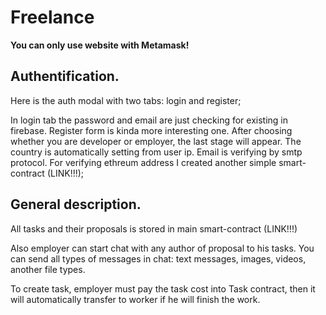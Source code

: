 # Freelance

**You can only use website with Metamask!**

## Authentification.

Here is the auth modal with two tabs: login and register;

In login tab the password and email are just checking for existing in firebase.
Register form is kinda more interesting one. After choosing whether you are developer or employer, the last stage will appear. The country is automatically setting from user ip. Email is verifying by smtp protocol.
For verifying ethreum address I created another simple smart-contract (LINK!!!);

## General description.

All tasks and their proposals is stored in main smart-contract (LINK!!!)

Also employer can start chat with any author of proposal to his tasks.
You can send all types of messages in chat: text messages, images, videos, another file types.

To create task, employer must pay the task cost into Task contract, then it will automatically transfer to worker if he will finish the work.
